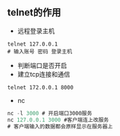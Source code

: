 ## telnet的作用

- 远程登录主机
```shell script
telnet 127.0.0.1
# 输入账号 密码 登录主机
```

- 判断端口是否开启 
- 建立tcp连接和通信 
```shell script
telnet 172.0.0.1 8000
```

- nc
```js
nc -l 3000 # 开启端口3000服务
nc 127.0.0.1 3000 #客户端连上改服务
# 客户端输入的数据都会原样显示在服务器上
```
